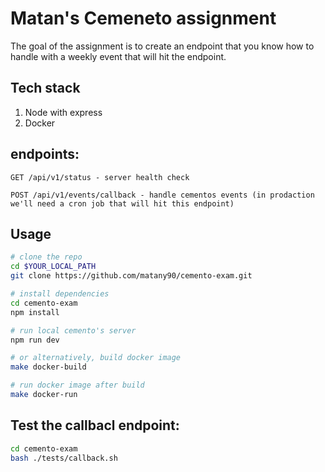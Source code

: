 # Matan's Cemeneto assignment

The goal of the assignment is to create an endpoint that you know how to handle with a weekly event that will hit the endpoint.

## Tech stack
1. Node with express
2. Docker

## endpoints:
```
GET /api/v1/status - server health check
```

```
POST /api/v1/events/callback - handle cementos events (in prodaction we'll need a cron job that will hit this endpoint)
```

## Usage
```sh
# clone the repo
cd $YOUR_LOCAL_PATH
git clone https://github.com/matany90/cemento-exam.git

# install dependencies
cd cemento-exam
npm install

# run local cemento's server
npm run dev

# or alternatively, build docker image
make docker-build

# run docker image after build
make docker-run
```

## Test the callbacl endpoint:
```sh
cd cemento-exam
bash ./tests/callback.sh
```

